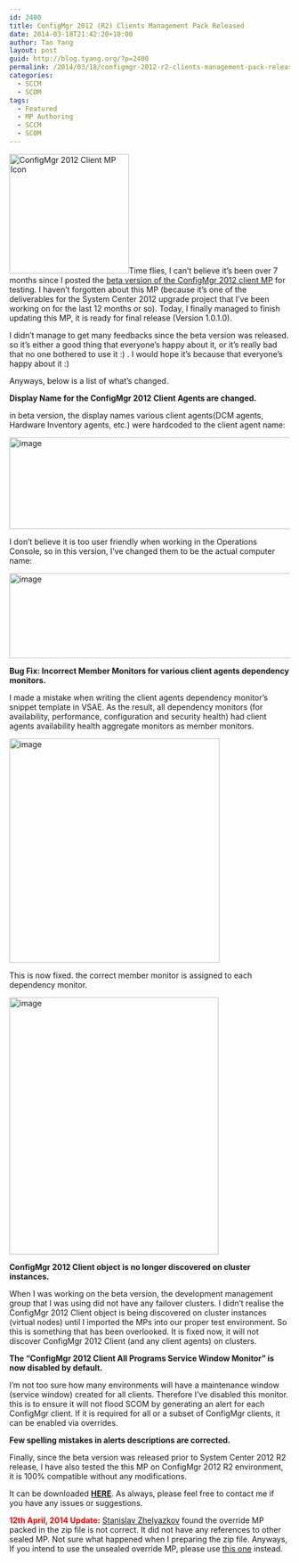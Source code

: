 ```yaml
---
id: 2400
title: ConfigMgr 2012 (R2) Clients Management Pack Released
date: 2014-03-18T21:42:20+10:00
author: Tao Yang
layout: post
guid: http://blog.tyang.org/?p=2400
permalink: /2014/03/18/configmgr-2012-r2-clients-management-pack-released/
categories:
  - SCCM
  - SCOM
tags:
  - Featured
  - MP Authoring
  - SCCM
  - SCOM
---
```

<a href="http://blog.tyang.org/wp-content/uploads/2013/08/SCCM-Client-Monitor.png"><img class="alignleft  wp-image-2124" alt="ConfigMgr 2012 Client MP Icon" src="http://blog.tyang.org/wp-content/uploads/2013/08/SCCM-Client-Monitor.png" width="215" height="215" /></a>Time flies, I can’t believe it’s been over 7 months since I posted the <a href="http://blog.tyang.org/2013/08/31/management-pack-configmgr-2012-clients-testers-wanted/">beta version of the ConfigMgr 2012 client MP</a> for testing. I haven’t forgotten about this MP (because it’s one of the deliverables for the System Center 2012 upgrade project that I’ve been working on for the last 12 months or so). Today, I finally managed to finish updating this MP, it is ready for final release (Version 1.0.1.0).

I didn’t manage to get many feedbacks since the beta version was released. so it’s either a good thing that everyone’s happy about it, or it’s really bad that no one bothered to use it :) . I would hope it’s because that everyone’s happy about it :)

Anyways, below is a list of what’s changed.

<strong>Display Name for the ConfigMgr 2012 Client Agents are changed.</strong>

in beta version, the display names various client agents(DCM agents, Hardware Inventory agents, etc.) were hardcoded to the client agent name:

<a href="http://blog.tyang.org/wp-content/uploads/2014/03/image.png"><img style="display: inline; border: 0px;" title="image" alt="image" src="http://blog.tyang.org/wp-content/uploads/2014/03/image_thumb.png" width="573" height="165" border="0" /></a>

I don’t believe it is too user friendly when working in the Operations Console, so in this version, I’ve changed them to be the actual computer name:

<a href="http://blog.tyang.org/wp-content/uploads/2014/03/image1.png"><img style="display: inline; border: 0px;" title="image" alt="image" src="http://blog.tyang.org/wp-content/uploads/2014/03/image_thumb1.png" width="580" height="153" border="0" /></a>

<strong>Bug Fix: Incorrect Member Monitors for various client agents dependency monitors.</strong>

I made a mistake when writing the client agents dependency monitor’s snippet template in VSAE. As the result, all dependency monitors (for availability, performance, configuration and security health) had client agents availability health aggregate monitors as member monitors.

<a href="http://blog.tyang.org/wp-content/uploads/2014/03/image2.png"><img style="display: inline; border: 0px;" title="image" alt="image" src="http://blog.tyang.org/wp-content/uploads/2014/03/image_thumb2.png" width="378" height="403" border="0" /></a>

This is now fixed. the correct member monitor is assigned to each dependency monitor.

<a href="http://blog.tyang.org/wp-content/uploads/2014/03/image3.png"><img style="display: inline; border: 0px;" title="image" alt="image" src="http://blog.tyang.org/wp-content/uploads/2014/03/image_thumb3.png" width="376" height="462" border="0" /></a>

<strong>ConfigMgr 2012 Client object is no longer discovered on cluster instances.</strong>

When I was working on the beta version, the development management group that I was using did not have any failover clusters. I didn’t realise the ConfigMgr 2012 Client object is being discovered on cluster instances (virtual nodes) until I imported the MPs into our proper test environment. So this is something that has been overlooked. It is fixed now, it will not discover ConfigMgr 2012 Client (and any client agents) on clusters.

<strong>The “ConfigMgr 2012 Client All Programs Service Window Monitor” is now disabled by default.</strong>

I’m not too sure how many environments will have a maintenance window (service window) created for all clients. Therefore I’ve disabled this monitor. this is to ensure it will not flood SCOM by generating an alert for each ConfigMgr client. If it is required for all or a subset of ConfigMgr clients, it can be enabled via overrides.

<strong>Few spelling mistakes in alerts descriptions are corrected.</strong>

Finally, since the beta version was released prior to System Center 2012 R2 release, I have also tested the this MP on ConfigMgr 2012 R2 environment, it is 100% compatible without any modifications.

It can be downloaded <a href="http://blog.tyang.org/wp-content/uploads/2014/03/ConfigMgr-2012-Client-MP-V1.0.1.0.zip"><strong>HERE</strong></a>. As always, please feel free to contact me if you have any issues or suggestions.

<span style="color: #ff0000;"><strong>12th April, 2014 Update:</strong></span> <a href="http://cloudadministrator.wordpress.com/">Stanislav Zhelyazkov</a> found the override MP packed in the zip file is not correct. It did not have any references to other sealed MP. Not sure what happened when I preparing the zip file. Anyways, If you intend to use the unsealed override MP, please use <a href="http://blog.tyang.org/wp-content/uploads/2014/04/ConfigMgr.2012.Client.Overrides.zip">this one</a> instead.